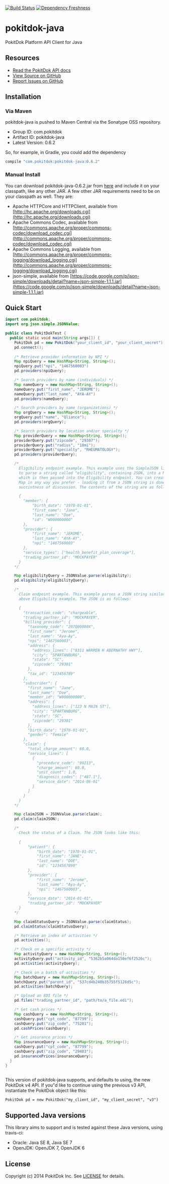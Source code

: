 [![Build Status](https://travis-ci.org/pokitdok/pokitdok-java.svg?branch=master)](https://travis-ci.org/pokitdok/pokitdok-java)
[![Dependency Freshness](https://www.versioneye.com/user/projects/545bc23228766672b4000020/badge.svg)](https://www.versioneye.com/user/projects/545bc23228766672b4000020)


pokitdok-java
=============

PokitDok Platform API Client for Java

## Resources
* [Read the PokitDok API docs][apidocs]
* [View Source on GitHub][code]
* [Report Issues on GitHub][issues]

[apidocs]: https://platform.pokitdok.com/documentation/v4#/
[code]: https://github.com/PokitDok/pokitdok-java
[issues]: https://github.com/PokitDok/pokitdok-java/issues

## Installation

### Via Maven
pokitdok-java is pushed to Maven Central via the Sonatype OSS repository.

* Group ID: com.pokitdok
* Artifact ID: pokitdok-java
* Latest Version: 0.6.2

So, for example, in Gradle, you could add the dependency
```java
compile "com.pokitdok:pokitdok-java:0.6.2"
```

### Manual Install
You can download pokitdok-java-0.6.2.jar from [here](https://github.com/pokitdok/pokitdok-java/raw/master/build/libs/pokitdok-java-0.6.1.jar) and include it on your classpath, like any other JAR.
A few other JAR requirements need to be on your classpath as well. They are:
* Apache HTTPCore and HTTPClient, available from [http://hc.apache.org/downloads.cgi](http://hc.apache.org/downloads.cgi)
* Apache Commons Codec, available from [http://commons.apache.org/proper/commons-codec/download_codec.cgi](http://commons.apache.org/proper/commons-codec/download_codec.cgi)
* Apache Commons Logging, available from [http://commons.apache.org/proper/commons-logging/download_logging.cgi](http://commons.apache.org/proper/commons-logging/download_logging.cgi)
* json-simple, available from [https://code.google.com/p/json-simple/downloads/detail?name=json-simple-1.1.1.jar](https://code.google.com/p/json-simple/downloads/detail?name=json-simple-1.1.1.jar)

## Quick Start
```java
import com.pokitdok;
import org.json.simple.JSONValue;

public class PokitDokTest {
  public static void main(String args[]) {
    PokitDok pd = new PokitDok("your_client_id", "your_client_secret");
    pd.connect();
    
    /* Retrieve provider information by NPI */
    Map npiQuery = new HashMap<String, String>();
    npiQuery.put("npi", "1467560003")
    pd.providers(npiQuery);

    /* Search providers by name (individuals) */
    Map nameQuery = new HashMap<String, String>();
    nameQuery.put("first_name", "JEROME");
    nameQuery.put("last_name", "AYA-AY")
    pd.providers(nameQuery);

    /* Search providers by name (organizations) */
    Map orgQuery = new HashMap<String, String>();
    orgQuery.put("name", "Qliance");
    pd.providers(orgQuery);

    /* Search providers by location and/or specialty */
    Map providerQuery = new HashMap<String, String>();
    providerQuery.put("zipcode", "29307");
    providerQuery.put("radius", "10mi");
    providerQuery.put("specialty", "RHEUMATOLOGY");
    pd.providers(providerQuery);

    /*
      Eligibility endpoint example. This example uses the SimpleJSON library
      to parse a string called "eligibility", containing JSON, into a Map,
      which is then passed into the Eligibility endpoint. You can create this
      Map in any way you prefer - loading it from a JSON string is done for
      succintness of discussion. The contents of the string are as follows:

      {
        "member": {
            "birth_date": "1970-01-01",
            "first_name": "Jane",
            "last_name": "Doe",
            "id": "W000000000"
        },
        "provider": {
            "first_name": "JEROME",
            "last_name": "AYA-AY",
            "npi": "1467560003"
        },
        "service_types": ["health_benefit_plan_coverage"],
        "trading_partner_id": "MOCKPAYER"
      }
    */

    Map eligibilityQuery = JSONValue.parse(eligibility);
    pd.eligibility(eligibilityQuery);

    /*
      Claim endpoint example. This example parses a JSON string similarly to the
      above Eligibility example. The JSON is as follows:

      {
        "transaction_code": "chargeable",
        "trading_partner_id": "MOCKPAYER",
        "billing_provider": {
          "taxonomy_code": "207Q00000X",
          "first_name": "Jerome",
          "last_name": "Aya-Ay",
          "npi": "1467560003",
          "address": {
            "address_lines": ["8311 WARREN H ABERNATHY HWY"],
            "city": "SPARTANBURG",
            "state": "SC",
            "zipcode": "29301"
          },
          "tax_id": "123456789"
        },
        "subscriber": {
          "first_name": "Jane",
          "last_name": "Doe",
          "member_id": "W000000000",
          "address": {
            "address_lines": ["123 N MAIN ST"],
            "city": "SPARTANBURG",
            "state": "SC",
            "zipcode": "29301"
          },
          "birth_date": "1970-01-01",
          "gender": "female"
        },
        "claim": {
          "total_charge_amount": 60.0,
          "service_lines": [
            {
              "procedure_code": "99213",
              "charge_amount": 60.0,
              "unit_count": 1.0,
              "diagnosis_codes": ["487.1"],
              "service_date": "2014-06-01"
            }
          ]
        }
      }
    */

    Map claimJSON = JSONValue.parse(claim);
    pd.claim(claimJSON);

    /*
      Check the status of a Claim. The JSON looks like this:
      
      {
          "patient": {
              "birth_date": "1970-01-01",
              "first_name": "JANE",
              "last_name": "DOE",
              "id": "1234567890"
          },
          "provider": {
              "first_name": "Jerome",
              "last_name": "Aya-Ay",
              "npi": "1467560003",
          },
          "service_date": "2014-01-01",
          "trading_partner_id": "MOCKPAYER"
      }
    */

    Map claimStatusQuery = JSONValue.parse(claimStatus);
    pd.claimStatus(claimStatusQuery);

    /* Retrieve an index of activities */
    pd.activities();

    /* Check on a specific activity */
    Map activityQuery = new HashMap<String, String>();
    activityQuery.put("activity_id", "5362b5a064da150ef6f2526c");
    pd.activities(activityQuery);

    /* Check on a batch of activities */
    Map batchQuery = new HashMap<String, String>();
    batchQuery.put("parent_id", "537cd4b240b35755f5128d5c");
    pd.activities(batchQuery);

    /* Upload an EDI file */
    pd.files("trading_partner_id", "path/to/a_file.edi");

    /* Get cash prices */
    Map cashQuery = new HashMap<String, String>();
    cashQuery.put("cpt_code", "87799");
    cashQuery.put("zip_code", "75201");
    pd.cashPrices(cashQuery);

    /* Get insurance prices */
    Map insuranceQuery = new HashMap<String, String>();
    cashQuery.put("cpt_code", "87799");
    cashQuery.put("zip_code", "29403");
    pd.insurancePrices(insuranceQuery);
  }
}
    
```

This version of pokitdok-java supports, and defaults to using, the new
PokitDok v4 API. If you"d like to continue using the previous v3 API,
instantiate the PokitDok object like this:

```
PokitDok pd = new PokitDok("my_client_id", "my_client_secret", "v3")
```

## Supported Java versions
This library aims to support and is tested against these Java versions, 
using travis-ci:

* Oracle: Java SE 8, Java SE 7
* OpenJDK: OpenJDK 7, OpenJDK 6

## License
Copyright (c) 2014 PokitDok Inc. See [LICENSE][] for details.

[license]: LICENSE.txt
